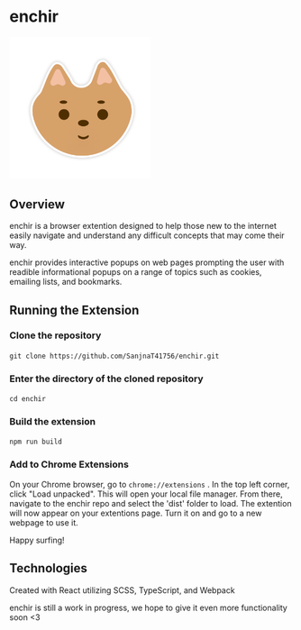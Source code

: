 # enchir
<img src="dist/js/images/enchirNeutral.png" alt="enchir neutral" style="height:250 px; width:250px;"/>

## Overview

enchir is a browser extention designed to help those new to the internet easily navigate and understand any difficult concepts that may come their way.

enchir provides interactive popups on web pages prompting the user with readible informational popups on a range of topics such as cookies, emailing lists, and bookmarks.

## Running the Extension

### Clone the repository

`git clone https://github.com/SanjnaT41756/enchir.git`

### Enter the directory of the cloned repository

`cd enchir`
### Build the extension

`npm run build`

### Add to Chrome Extensions

On your Chrome browser, go to `chrome://extensions` . In the top left corner, click "Load unpacked". This will open your local file manager. From there, navigate to the enchir repo and select the 'dist' folder to load. The extention will now appear on your extentions page. Turn it on and go to a new webpage to use it.

Happy surfing!
## Technologies

Created with React utilizing SCSS, TypeScript, and Webpack

enchir is still a work in progress, we hope to give it even more functionality soon <3
